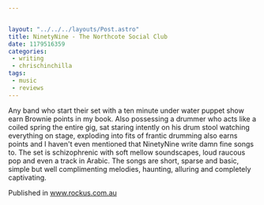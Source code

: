 ```yaml
---


layout: "../../../layouts/Post.astro"
title: NinetyNine - The Northcote Social Club
date: 1179516359
categories:
 - writing
 - chrischinchilla
tags: 
 - music 
 - reviews
---
```


Any band who start their set with a ten minute under water puppet show earn Brownie points in my book. Also possessing a drummer who acts like a coiled spring the entire gig, sat staring intently on his drum stool watching everything on stage, exploding into fits of frantic drumming also earns points and I haven't even mentioned that NinetyNine write damn fine songs to. The set is schizophrenic with soft mellow soundscapes, loud raucous pop and even a track in Arabic. The songs are short, sparse and basic, simple but well complimenting melodies, haunting, alluring and completely captivating.

Published in www.rockus.com.au
